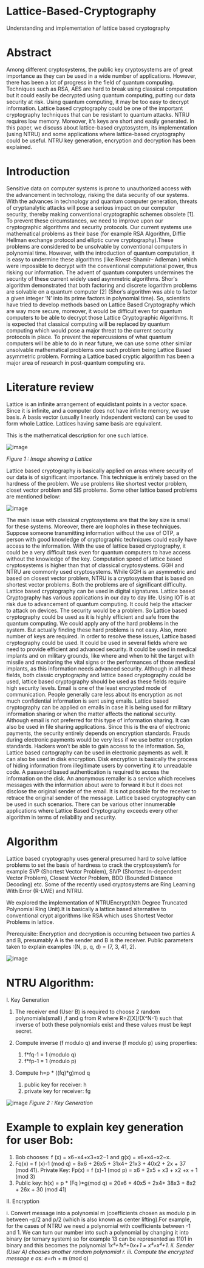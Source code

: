 # Lattice-Based-Cryptography
Understanding and implementation of lattice based cryptography
# Abstract
Among different cryptosystems, the public key cryptosystems are of great importance as they can be used in a wide number of applications. However, there has been a lot of progress in the field of quantum computing. Techniques such as RSA, AES are hard to break using classical computation but it could easily be decrypted using quantum computing, putting our data security at risk. Using quantum computing, it may be too easy to decrypt information. Lattice based cryptography could be one of the important cryptography techniques that can be resistant to quantum attacks. NTRU requires low memory. Moreover, it’s keys are short and easily generated. In this paper, we discuss about lattice-based cryptosystem, its implementation (using NTRU) and some applications where lattice-based cryptography could be useful. NTRU key generation, encryption and decryption has been explained.

# Introduction
Sensitive data on computer systems is prone to unauthorized access with the advancement in technology, risking the data security of our systems. With the advances in technology and quantum computer generation, threats of cryptanalytic attacks will pose a serious impact on our computer security, thereby making conventional cryptographic schemes obsolete [1]. To prevent these circumstances, we need to improve upon our cryptographic algorithms and security protocols. Our current systems use mathematical problems as their base (for example RSA Algorithm, Diffie Hellman exchange protocol and elliptic curve cryptography).These problems are considered to be unsolvable by conventional computers in polynomial time. However, with the introduction of quantum computation, it is easy to undermine these algorithms (like Rivest–Shamir– Adleman ) which were impossible to decrypt with the conventional computational power, thus risking our information. 
 The advent of quantum computers undermines the security of these current widely used asymmetric algorithms. Shor's algorithm demonstrated that both factoring and discrete logarithm problems are solvable on a quantum computer [2] (Shor’s algorithm was able to factor a given integer ‘N’ into its prime factors in polynomial time). So, scientists have tried to develop methods based on Lattice Based Cryptography which are way more secure, moreover, it would be difficult even for quantum computers to be able to decrypt those Lattice Cryptographic Algorithms. It is expected that classical computing will be replaced by quantum computing which would pose a major threat to the current security protocols in place. 
To prevent the repercussions of what quantum computers will be able to do in near future, we can use some other similar unsolvable mathematical problems one such problem being Lattice Based asymmetric problem. Forming a Lattice based cryptic algorithm has been a major area of research in post-quantum computing era.

# Literature review
Lattice is an infinite arrangement of equidistant points in a vector space. Since it is infinite, and a computer does not have infinite memory, we use basis. A basis vector (usually linearly independent vectors) can be used to form whole Lattice. Lattices having same basis are equivalent.
 
This is the mathematical description for one such lattice.

 ![image](https://github.com/MayankPunghal/Lattice-Based-Cryptography/assets/50830003/e56b628c-1342-4bae-ac6d-fcd05d5759a1)

*Figure 1 : Image showing a Lattice*

Lattice based cryptography is basically applied on areas where security of our data is of significant importance. This technique is entirely based on the hardness of the problem. We use problems like shortest vector problem, closet vector problem and SIS problems.
Some other lattice based problems are mentioned below:
 
 ![image](https://github.com/MayankPunghal/Lattice-Based-Cryptography/assets/50830003/6a218c6d-2d88-43da-9536-2702e3bbfb9c)

 
The main issue with classical cryptosystems are that the key size is small for these systems. Moreover, there are loopholes in these techniques. Suppose someone transmitting information without the use of OTP, a person with good knowledge of cryptographic techniques could easily have access to the information. With the use of lattice based cryptography, it could be a very difficult task even for quantum computers to have access without the knowledge of the key. Computation speed of lattice based cryptosystems is higher than that of classical cryptosystems.
GGH and NTRU are commonly used cryptosystems. While GGH is an asymmetric and based on closest vector problem, NTRU is a cryptosystem that is based on shortest vector problems. Both the problems are of significant difficulty. Lattice based cryptography can be used in digital signatures. 
Lattice based Cryptography has various applications in our day to day life. Using IOT is at risk due to advancement of quantum computing. It could help the attacker to attack on devices. The security would be a problem. So Lattice based cryptography could be used as it is highly efficient and safe from the quantum computing. We could apply any of the hard problems in the system. But actually finding these hard problems is not easy. Also, more number of keys are required. In order to resolve these issues, Lattice based cryptography could be used.
It could be used in several fields where we need to provide efficient and advanced security. It could be used in medical implants and on military grounds, like where and when to hit the target with missile and monitoring the vital signs or the performances of those medical implants, as this information needs advanced security.
Although in all these fields, both classic cryptography and lattice based cryptography could be used, lattice based cryptography should be used as these fields require high security levels. 
Email is one of the least encrypted mode of communication. People generally care less about its encryption as not much confidential information is sent using emails. Lattice based cryptography can be applied on emails in case it is being used for military information sharing or when the matter affects the national security. Although email is not preferred for this type of information sharing. It can also be used in file sharing applications.
Since this is the era of electronic payments, the security entirely depends on encryption standards. Frauds during electronic payments would be very less if we use better encryption standards. Hackers won’t be able to gain access to the information. So, Lattice based cartography can be used in electronic payments as well.
It can  also be used in disk encryption. Disk encryption is basically the process of hiding information from illegitimate users by converting it to unreadable code. A password based authentication is required to access the information on the disk.
An anonymous remailer is a service which receives messages with the information about were to forward it but it does not disclose the original sender of the email. It is not possible for the receiver to retrace the original sender of the message. Lattice based cryptography can be used in such scenarios.
There can be various other innumerable applications where Lattice Based Cryptography exceeds every other algorithm in terms of reliability and security.

# Algorithm

Lattice based cryptography uses general presumed hard to solve lattice problems to set the basis of hardness to crack the cryptosystem’s for example SVP (Shortest Vector Problem), SIVP (Shortest In-dependent Vector Problem), Closest Vector Problem, BDD (Bounded Distance Decoding) etc.
 Some of the recently used cryptosystems are Ring Learning With Error (R-LWE) and NTRU.

We explored the implementation of NTRUEncrypt(Nth Degree Truncated Polynomial Ring Unit).It is basically a lattice based alternative to conventional crypt algorithms like RSA which uses Shortest Vector Problems in lattice.

 Prerequisite: Encryption and decryption is occurring between two parties A and B, presumably A is the sender and B is the receiver. 
Public parameters taken to explain examples :(N, p, q, d) = (7, 3, 41, 2).

![image](https://github.com/MayankPunghal/Lattice-Based-Cryptography/assets/50830003/5fc22db7-69ee-4624-b979-a76d67ea4296)

# NTRU Algorithm:


I.	Key Generation

 1.	The receiver end (User B) is required to choose 2 random polynomials(small) ,f and g from R where R=Z[X]/(X^N-1) such that inverse of   both these polynomials exist and these values must be kept secret.

 2.	Compute inverse (f modulo q) and inverse (f modulo p) using properties:
    1.	f*fq-1 = 1 (modulo q)
    2.	f*fp-1 = 1 (modulo p)

 3.	Compute h=p * ((fq)*g)mod q
    1.	public key for receiver: h
    2. private key for receiver: fg

![image](https://github.com/MayankPunghal/Lattice-Based-Cryptography/assets/50830003/5441e624-4515-43ce-aa08-59b198824398)
*Figure 2 : Key Generation*

# Example to explain key generation for user Bob:
1. Bob chooses: f (x) = x6−x4+x3+x2−1 and g(x) = x6+x4−x2−x.
2. Fq(x) = f (x)-1 (mod q) = 8x6 + 26x5 + 31x4+ 21x3 + 40x2 + 2x + 37 (mod 41).
    Private Key: Fp(x) = f (x)-1 (mod p) = x6 + 2x5 + x3 + x2 +x + 1 (mod 3)
3. Public key: 
   h(x) = p * (Fq )*g(mod q) = 20x6 + 40x5 + 2x4+ 38x3 + 8x2 + 26x + 30 (mod 41) 
   
II.	 Encryption

   i.	Convert message into a polynomial m  (coefficients  chosen as  modulo p in between –p/2 and p/2 (which is also known as center        lifting).For example, for the cases of NTRU we need a polynomial with coefficients between -1 and 1. We can turn our number into such    a polynomial by changing it into binary (or ternary system) so for example 13 can be represented as 1101 in binary and this becomes      the polynomial 1*x³+1*x²+0*x+1 = x³+x²+1.
   ii.	Sender (User A) chooses another random polynomial r.
   iii.	Compute the encrypted message e as: e=r*h + m (mod q)
   

